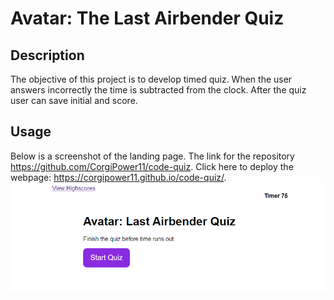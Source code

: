 # Avatar: The Last Airbender Quiz

## Description
The objective of this project is to develop timed quiz. When the user answers incorrectly the time is subtracted from the clock. After the quiz user can save initial and score.

## Usage
Below is a screenshot of the landing page. The link for the repository https://github.com/CorgiPower11/code-quiz. Click here to deploy the webpage: https://corgipower11.github.io/code-quiz/.
    ![Landing Page Screenshot](assets\images\screenshot.png)